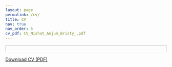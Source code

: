 ```yaml
---
layout: page
permalink: /cv/
title: CV
nav: true
nav_order: 5
cv_pdf: CV_Nishat_Anjum_Bristy_.pdf
---
```


<div style="border: 1px solid #ccc; padding: 10px; text-align: center;">
    <a
            href="{{ 'CV_Nishat_Anjum_Bristy_.pdf' | prepend: 'assets/pdf/' | relative_url}}"
            target="_blank"
            rel="noopener noreferrer"
            class="float-right"
            ><i class="fa-solid fa-file-pdf"></i
          ></a>
</div>

[Download CV (PDF)](CV_Nishat_Anjum_Bristy_.pdf)


